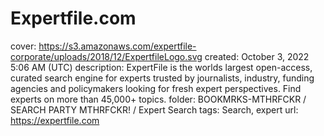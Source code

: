 # Expertfile.com

cover: https://s3.amazonaws.com/expertfile-corporate/uploads/2018/12/ExpertfileLogo.svg
created: October 3, 2022 5:06 AM (UTC)
description: ExpertFile is the worlds largest open-access, curated search engine for experts trusted by journalists, industry, funding agencies and policymakers looking for fresh expert perspectives.  Find experts on more than 45,000+ topics.
folder: BOOKMRKS-MTHRFCKR / SEARCH PARTY MTHRFCKR! / Expert Search
tags: Search, expert
url: https://expertfile.com